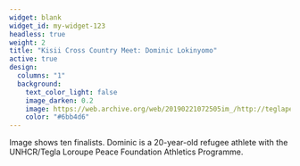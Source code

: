 ```yaml
---
widget: blank
widget_id: my-widget-123
headless: true
weight: 2
title: "Kisii Cross Country Meet: Dominic Lokinyomo"
active: true
design:
  columns: "1"
  background:
    text_color_light: false
    image_darken: 0.2
    image: https://web.archive.org/web/20190221072505im_/http://teglapeacefoundation.org/wp-content/uploads/2019/01/Refugee-team-warms-up-before-the-start-of-the-Senior-Men-competition-in-Kisii-800x600.jpg
    color: "#6bb4d6"
---
```

Image shows ten finalists. Dominic is a 20-year-old refugee athlete with the UNHCR/Tegla Loroupe Peace Foundation Athletics Programme.